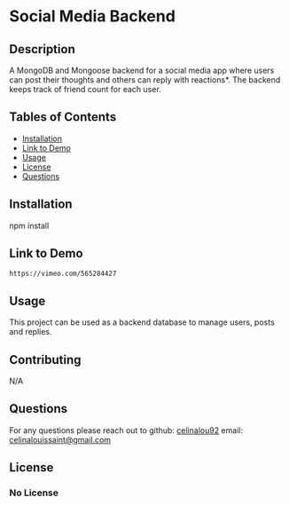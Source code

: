 
  # Social Media Backend 

  ## Description 
  A MongoDB and Mongoose backend for a social media app where users can post their thoughts and others can reply with reactions*. The backend keeps track of friend count for each user. 



  ## Tables of Contents
  * [Installation](#installation)
  * [Link to Demo](#link-to-demo)
  * [Usage](#usage)
  * [License](#license)
  * [Questions](#questions)
  
  ## Installation 
  npm install
  
  ## Link to Demo
    https://vimeo.com/565284427

  ## Usage
  This project can be used as a backend database to manage users, posts and replies.  
  
  ## Contributing
  N/A

 
  ## Questions
  For any questions please reach out to 
  github: [celinalou92](https://github.com/celinalou92)
  email: celinalouissaint@gmail.com

  ## License 
  ### No License
  